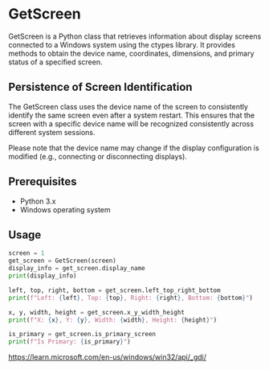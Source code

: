 # GetScreen

GetScreen is a Python class that retrieves information about display screens connected to a Windows system using the ctypes library. It provides methods to obtain the device name, coordinates, dimensions, and primary status of a specified screen.

## Persistence of Screen Identification
The GetScreen class uses the device name of the screen to consistently identify the same screen even after a system restart. This ensures that the screen with a specific device name will be recognized consistently across different system sessions.

Please note that the device name may change if the display configuration is modified (e.g., connecting or disconnecting displays).

## Prerequisites

- Python 3.x
- Windows operating system

## Usage

```python
screen = 1
get_screen = GetScreen(screen)
display_info = get_screen.display_name
print(display_info)

left, top, right, bottom = get_screen.left_top_right_bottom
print(f"Left: {left}, Top: {top}, Right: {right}, Bottom: {bottom}")

x, y, width, height = get_screen.x_y_width_height
print(f"X: {x}, Y: {y}, Width: {width}, Height: {height}")

is_primary = get_screen.is_primary_screen
print(f"Is Primary: {is_primary}")
```


https://learn.microsoft.com/en-us/windows/win32/api/_gdi/
